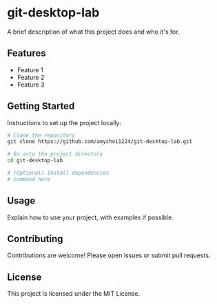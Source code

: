 # git-desktop-lab

A brief description of what this project does and who it's for.

## Features 

- Feature 1
- Feature 2
- Feature 3

## Getting Started

Instructions to set up the project locally:

```bash
# Clone the repository
git clone https://github.com/amychoi1224/git-desktop-lab.git

# Go into the project directory
cd git-desktop-lab

# (Optional) Install dependencies
# command here
```

## Usage

Explain how to use your project, with examples if possible.

## Contributing

Contributions are welcome! Please open issues or submit pull requests.

## License

This project is licensed under the MIT License.
